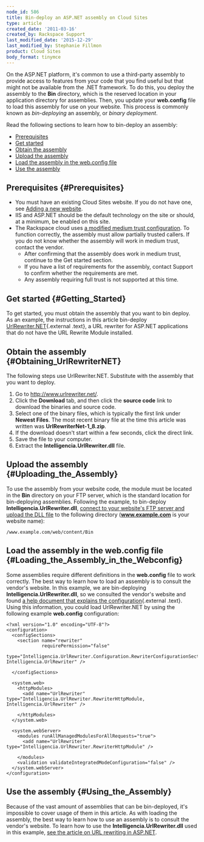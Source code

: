 ```yaml
---
node_id: 586
title: Bin-deploy an ASP.NET assembly on Cloud Sites
type: article
created_date: '2011-03-16'
created_by: Rackspace Support
last_modified_date: '2015-12-29'
last_modified_by: Stephanie Fillmon
product: Cloud Sites
body_format: tinymce
---
```


On the ASP.NET platform, it's common to use a third-party assembly to
provide access to features from your code that you find useful but that
might not be available from the .NET framework. To do this, you deploy
the assembly to the **Bin** directory, which is the reserved location in
your application directory for assemblies. Then, you update your
**web.config** file to load this assembly for use on your website. This
process is commonly known as *bin-deploying* an assembly, or *binary
deployment*.

Read the following sections to learn how to bin-deploy an assembly:

-   [Prerequisites](#Prerequisites)
-   [Get started](#Getting_Started)
-   [Obtain the assembly](#Obtaining_UrlRewriterNET)
-   [Upload the assembly](#Uploading_the_Assembly)
-   [Load the assembly in the web.config
    file](#Loading_the_Assembly_in_the_Webconfig)
-   [Use the assembly](#Using_the_Assembly)

Prerequisites {#Prerequisites}
-------------

-   You must have an existing Cloud Sites website. If you do not have
    one, see [Adding a new
    website](/howto/getting-started-with-cloud-sites-how-to-add-a-new-website).
-   IIS and ASP.NET should be the default technology on the site or
    should, at a minimum, be enabled on this site.
-   The Rackspace cloud uses [a modified medium trust
    configuration](/howto/modified-medium-trust-on-cloud-sites).
    To function correctly, the assembly must allow partially
    trusted callers. If you do not know whether the assembly will work
    in medium trust, contact the vendor.
    -   After confirming that the assembly does work in medium trust,
        continue to the Get started section.
    -   If you have a list of requirements for the assembly, contact
        Support to confirm whether the requirements are met.
    -   Any assembly requiring full trust is not supported at this time.

Get started {#Getting_Started}
-----------

To get started, you must obtain the assembly that you want to bin
deploy. As an example, the instructions in this article bin-deploy
[UrlRewriter.NET](http://www.urlrewriter.net/ "http://www.urlrewriter.net/"){.external
.text}, a URL rewriter for ASP.NET applications that do not have the URL
Rewrite Module installed.

Obtain the assembly {#Obtaining_UrlRewriterNET}
-------------------

The following steps use UrlRewriter.NET. Substitute with the assembly
that you want to deploy.

1.  Go to <http://www.urlrewriter.net/>.
2.  Click the **Download** tab, and then click the **source code** link
    to download the binaries and source code.
3.  Select one of the binary files, which is typically the first link
    under **Newest Files**.
    The most recent binary file at the time this article was written was
    **UrlRewriterNet-1\_8.zip**.
4.  If the download doesn't start within a few seconds, click the
    direct link.
5.  Save the file to your computer.
6.  Extract the **Intelligencia.UrlRewriter.dll** file.

Upload the assembly {#Uploading_the_Assembly}
-------------------

To use the assembly from your website code, the module must be located
in the **Bin** directory on your FTP server, which is the standard
location for bin-deploying assemblies. Following the example, to
bin-deploy **Intelligencia.UrlRewriter.dll**, [connect to your website's
FTP server and upload the DLL
file](/howto/getting-started-with-cloud-sites-uploading-your-content)
to the following directory (**www.example.com** is your website name):

    /www.example.com/web/content/Bin

Load the assembly in the web.config file {#Loading_the_Assembly_in_the_Webconfig}
----------------------------------------

Some assemblies require different definitions in the **web.config** file
to work correctly. The best way to learn how to load an assembly is to
consult the vendor's website. In this example, we are bin-deploying
**Intelligencia.UrlRewriter.dll**, so we consulted the vendor's website
and found [a help document that explains the
configuration](http://urlrewriter.net/index.php/support/configuration "http://urlrewriter.net/index.php/support/configuration"){.external
.text}. Using this information, you could load UrlRewriter.NET by using
the following example **web.config** configuration:

    <?xml version="1.0" encoding="UTF-8"?>
    <configuration>
      <configSections>
        <section name="rewriter"
                 requirePermission="false"
                 type="Intelligencia.UrlRewriter.Configuration.RewriterConfigurationSectionHandler, Intelligencia.UrlRewriter" />

      </configSections>

      <system.web>
        <httpModules>
          <add name="UrlRewriter" type="Intelligencia.UrlRewriter.RewriterHttpModule, Intelligencia.UrlRewriter" />

        </httpModules>
      </system.web>

      <system.webServer>
        <modules runAllManagedModulesForAllRequests="true">
          <add name="UrlRewriter" type="Intelligencia.UrlRewriter.RewriterHttpModule" />

        </modules>
        <validation validateIntegratedModeConfiguration="false" />
      </system.webServer>
    </configuration>

Use the assembly {#Using_the_Assembly}
----------------

Because of the vast amount of assemblies that can be bin-deployed, it's
impossible to cover usage of them in this article. As with loading the
assembly, the best way to learn how to use an assembly is to consult the
vendor's website. To learn how to use the
**Intelligencia.UrlRewriter.dll** used in this example, [see the article
on URL rewriting in
ASP.NET](/howto/rewrite-urls-from-aspnet-on-cloud-sites).

